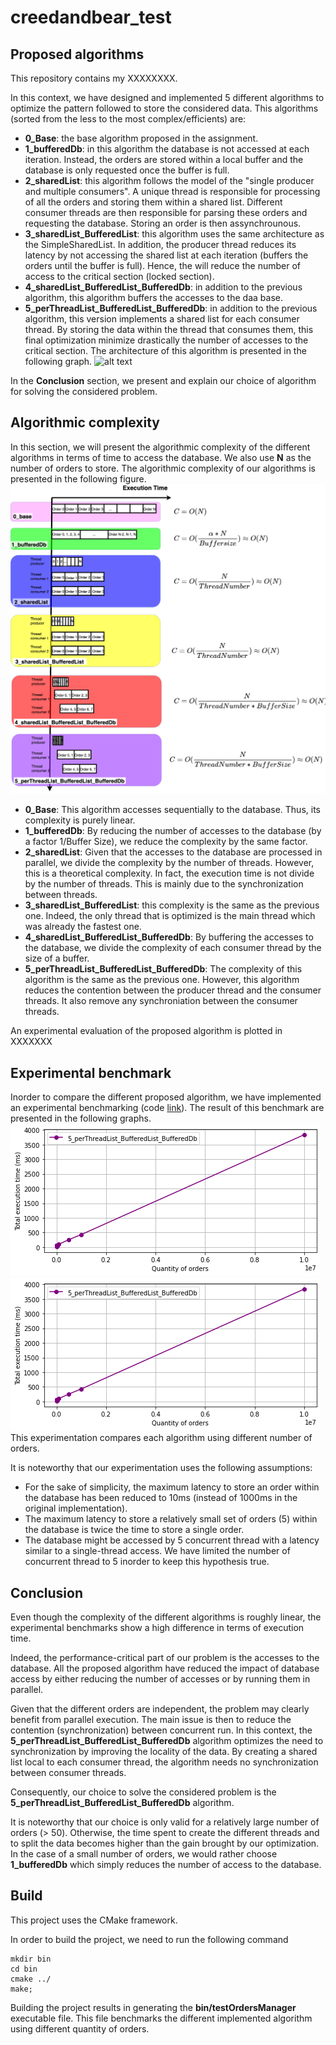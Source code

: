 # creedandbear_test

## Proposed algorithms
This repository contains my XXXXXXXX.

In this context, we have designed and implemented 5 different algorithms to optimize the pattern followed to store the considered data. 
This algorithms (sorted from the less to the most complex/efficients) are:
* __0_Base__: the base algorithm proposed in the assignment.
* __1_bufferedDb__: in this algorithm the database is not accessed at each iteration.
Instead, the orders are stored within a local buffer and the database is only requested once the buffer is full.
* __2_sharedList__: this algorithm follows the model of the "single producer and multiple consumers".
A unique thread is responsible for processing of all the orders and storing them within a shared list.
Different consumer threads are then responsible for parsing these orders and requesting the database. 
Storing an order is then assynchrounous.
* __3_sharedList_BufferedList__: this algorithm uses the same architecture as the SimpleSharedList.
In addition, the producer thread reduces its latency by not accessing the shared list at each iteration (buffers the orders until the buffer is full).
Hence, the will reduce the number of access to the critical section (locked section).
* __4_sharedList_BufferedList_BufferedDb__: in addition to the previous algorithm, this algorithm buffers the accesses to the daa base.
* __5_perThreadList_BufferedList_BufferedDb__: in addition to the previous algorithm, this version implements a shared list for each consumer thread.
By storing the data within the thread that consumes them, this final optimization minimize drastically the number of accesses to the critical section.
The architecture of this algorithm is presented in the following graph.
![alt text](https://github.com/simbadSid/creedandbear_test/blob/main/resource/algorithm_5_architecture.png)

In the __Conclusion__ section, we present and explain our choice of algorithm for solving the considered problem.


## Algorithmic complexity
In this section, we will present the algorithmic complexity of the different algorithms in terms of time to access the database.
We also use __N__ as the number of orders to store.
The algorithmic complexity of our algorithms is presented in the following figure. ![alt text](https://github.com/simbadSid/creedandbear_test/blob/main/resource/algorithmicComplexity.drawio.png)

* __0_Base__: This algorithm accesses sequentially to the database. Thus, its complexity is purely linear.
* __1_bufferedDb__: By reducing the number of accesses to the database (by a factor 1/Buffer Size), we reduce the complexity by the same factor.
* __2_sharedList__: Given that the accesses to the database are processed in parallel, we divide the complexity by the number of threads.
However, this is a theoretical complexity. In fact, the execution time is not divide by the number of threads. This is mainly due to the synchronization between threads.
* __3_sharedList_BufferedList__: this complexity is the same as the previous one. Indeed, the only thread that is optimized is the main thread which was already the fastest one.
* __4_sharedList_BufferedList_BufferedDb__: By buffering the accesses to the database, we divide the complexity of each consumer thread by the size of a buffer.
* __5_perThreadList_BufferedList_BufferedDb__: The complexity of this algorithm is the same as the previous one. However, this algorithm reduces the contention between the producer thread and the consumer threads. It also remove any synchroniation between the consumer threads.

An experimental evaluation of the proposed algorithm is plotted in XXXXXXX


## Experimental benchmark
Inorder to compare the different proposed algorithm, we have implemented an experimental benchmarking (code [link](https://github.com/simbadSid/creedandbear_test/blob/main/code/src/testOrdersManager.cpp)).
The result of this benchmark are presented in the following graphs.
![alt text](https://github.com/simbadSid/creedandbear_test/blob/main/resource/benchmark.png)
![alt text](https://github.com/simbadSid/creedandbear_test/blob/main/resource/benchmark_log.png)
This experimentation compares each algorithm using different number of orders.

It is noteworthy that our experimentation uses the following assumptions:
* For the sake of simplicity, the maximum latency to store an order within the database has been reduced to 10ms (instead of 1000ms in the original implementation).
* The maximum latency to store a relatively small set of orders (5) within the database is twice the time to store a single order.
* The database might be accessed by 5 concurrent thread with a latency similar to a single-thread access.
We have limited the number of concurrent thread to 5 inorder to keep this hypothesis true. 


## Conclusion
Even though the complexity of the different algorithms is roughly linear, the experimental benchmarks show a high difference in terms of execution time.

Indeed, the performance-critical part of our problem is the accesses to the database.
All the proposed algorithm have reduced the impact of database access by either reducing the number of accesses or by running them in parallel.

Given that the different orders are independent, the problem may clearly benefit from parallel execution.
The main issue is then to reduce the contention (synchronization) between concurrent run.
In this context, the __5_perThreadList_BufferedList_BufferedDb__ algorithm optimizes the need to synchronization by improving the locality of the data.
By creating a shared list local to each consumer thread, the algorithm needs no synchronization between consumer threads.

Consequently, our choice to solve the considered problem is the __5_perThreadList_BufferedList_BufferedDb__ algorithm.

It is noteworthy that our choice is only valid for a relatively large number of orders (> 50).
Otherwise, the time spent to create the different threads and to split the data becomes higher than the gain brought by our optimization.
In the case of a small number of orders, we would rather choose __1_bufferedDb__ which simply reduces the number of access to the database.

## Build
This project uses the CMake framework.

In order to build the project, we need to run the following command
```
mkdir bin
cd bin
cmake ../
make;
```

Building the project results in generating the __bin/testOrdersManager__ executable file.
This file benchmarks the different implemented algorithm using different quantity of orders.